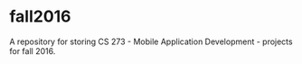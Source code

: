# fall2016
A repository for storing CS 273 - Mobile Application Development - projects for fall 2016.
